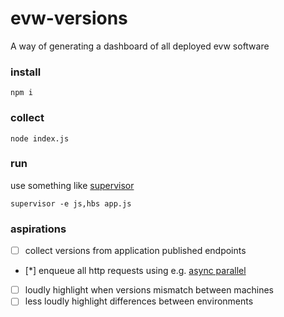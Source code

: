 # evw-versions
A way of generating a dashboard of all deployed evw software

### install

`npm i`

### collect

`node index.js`

### run

use something like [supervisor](https://github.com/petruisfan/node-supervisor)

```
supervisor -e js,hbs app.js
```

### aspirations

* [ ] collect versions from application published endpoints
* [*] enqueue all http requests using e.g. [async parallel](http://caolan.github.io/async/docs.html#.parallel)
* [ ] loudly highlight when versions mismatch between machines
* [ ] less loudly highlight differences between environments
